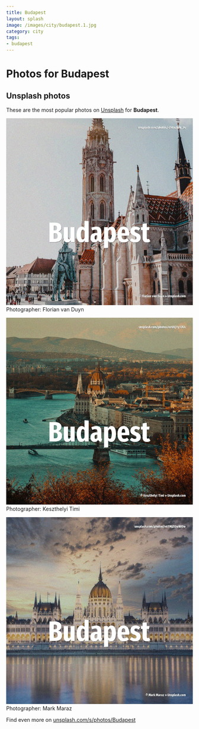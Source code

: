 ```yaml
---
title: Budapest
layout: splash
image: /images/city/budapest.1.jpg
category: city
tags:
- budapest
---
```

# Photos for Budapest
 
## Unsplash photos
These are the most popular photos on [Unsplash](https://unsplash.com) for **Budapest**.
 
![Budapest](/images/city/budapest.1.jpg)
Photographer:  Florian van Duyn
 
![Budapest](/images/city/budapest.2.jpg)
Photographer:  Keszthelyi Timi
 
![Budapest](/images/city/budapest.3.jpg)
Photographer:  Mark Maraz
 
Find even more on [unsplash.com/s/photos/Budapest](https://unsplash.com/s/photos/Budapest)
 
